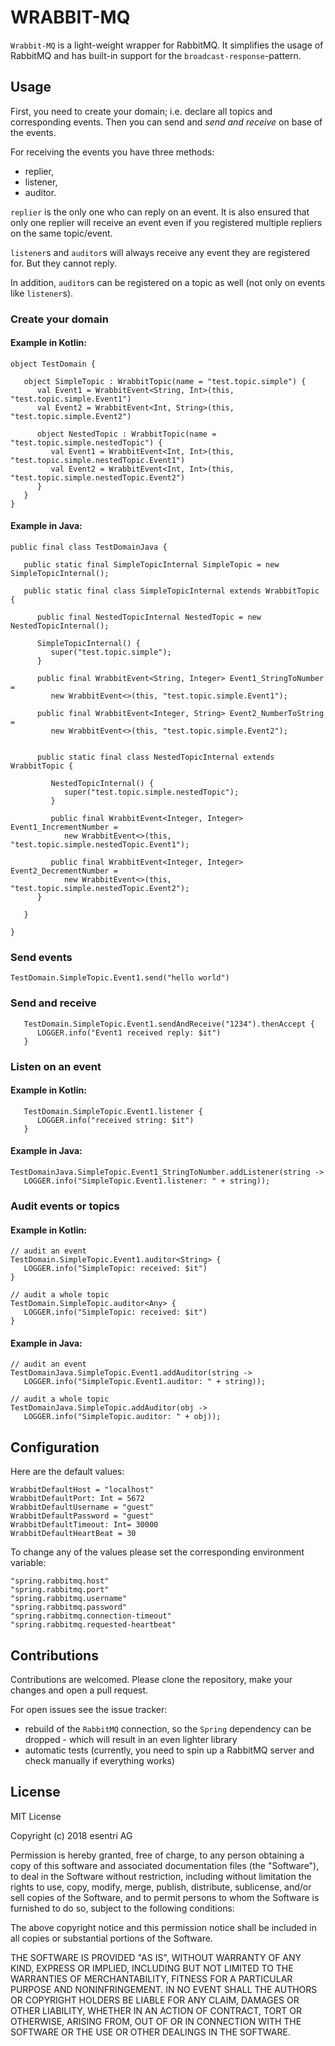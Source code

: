 # WRABBIT-MQ

`Wrabbit-MQ` is a light-weight wrapper for RabbitMQ. It simplifies the usage of RabbitMQ and has
built-in support for the `broadcast-response`-pattern.

## Usage

First, you need to create your domain; i.e. declare all topics and corresponding events. Then you can
send and _send and receive_ on base of the events.

For receiving the events you have three methods:

* replier,
* listener,
* auditor.

`replier` is the only one who can reply on an event. It is also ensured that only one replier will receive an event
even if you registered multiple repliers on the same topic/event.

`listener`s and `auditor`s will always receive any event they are registered for. But they cannot reply.

In addition, `auditor`s can be registered on a topic as well (not only on events like `listener`s).

### Create your domain

#### Example in Kotlin:
```
object TestDomain {

   object SimpleTopic : WrabbitTopic(name = "test.topic.simple") {
      val Event1 = WrabbitEvent<String, Int>(this, "test.topic.simple.Event1")
      val Event2 = WrabbitEvent<Int, String>(this, "test.topic.simple.Event2")

      object NestedTopic : WrabbitTopic(name = "test.topic.simple.nestedTopic") {
         val Event1 = WrabbitEvent<Int, Int>(this, "test.topic.simple.nestedTopic.Event1")
         val Event2 = WrabbitEvent<Int, Int>(this, "test.topic.simple.nestedTopic.Event2")
      }
   }
}
```

#### Example in Java:
```
public final class TestDomainJava {

   public static final SimpleTopicInternal SimpleTopic = new SimpleTopicInternal();

   public static final class SimpleTopicInternal extends WrabbitTopic {

      public final NestedTopicInternal NestedTopic = new NestedTopicInternal();

      SimpleTopicInternal() {
         super("test.topic.simple");
      }

      public final WrabbitEvent<String, Integer> Event1_StringToNumber =
         new WrabbitEvent<>(this, "test.topic.simple.Event1");

      public final WrabbitEvent<Integer, String> Event2_NumberToString =
         new WrabbitEvent<>(this, "test.topic.simple.Event2");


      public static final class NestedTopicInternal extends WrabbitTopic {

         NestedTopicInternal() {
            super("test.topic.simple.nestedTopic");
         }

         public final WrabbitEvent<Integer, Integer> Event1_IncrementNumber =
            new WrabbitEvent<>(this, "test.topic.simple.nestedTopic.Event1");

         public final WrabbitEvent<Integer, Integer> Event2_DecrementNumber =
            new WrabbitEvent<>(this, "test.topic.simple.nestedTopic.Event2");
      }

   }

}
```

### Send events

```
TestDomain.SimpleTopic.Event1.send("hello world")
```


### Send and receive

```
   TestDomain.SimpleTopic.Event1.sendAndReceive("1234").thenAccept {
      LOGGER.info("Event1 received reply: $it")
   }
```


### Listen on an event

#### Example in Kotlin:
```
   TestDomain.SimpleTopic.Event1.listener {
      LOGGER.info("received string: $it")
   }
```

#### Example in Java:
```
TestDomainJava.SimpleTopic.Event1_StringToNumber.addListener(string -> 
   LOGGER.info("SimpleTopic.Event1.listener: " + string));
```

### Audit events or topics

#### Example in Kotlin:
```
// audit an event
TestDomain.SimpleTopic.Event1.auditor<String> {
   LOGGER.info("SimpleTopic: received: $it")
}

// audit a whole topic
TestDomain.SimpleTopic.auditor<Any> {
   LOGGER.info("SimpleTopic: received: $it")
}
```

#### Example in Java:
```
// audit an event
TestDomainJava.SimpleTopic.Event1.addAuditor(string ->
   LOGGER.info("SimpleTopic.Event1.auditor: " + string));

// audit a whole topic
TestDomainJava.SimpleTopic.addAuditor(obj ->
   LOGGER.info("SimpleTopic.auditor: " + obj));
```

## Configuration

Here are the default values:

```
WrabbitDefaultHost = "localhost"
WrabbitDefaultPort: Int = 5672
WrabbitDefaultUsername = "guest"
WrabbitDefaultPassword = "guest"
WrabbitDefaultTimeout: Int= 30000
WrabbitDefaultHeartBeat = 30
```

To change any of the values please set the corresponding environment variable:

```
"spring.rabbitmq.host"
"spring.rabbitmq.port"
"spring.rabbitmq.username"
"spring.rabbitmq.password"
"spring.rabbitmq.connection-timeout"
"spring.rabbitmq.requested-heartbeat"
```


## Contributions

Contributions are welcomed. Please clone the repository, make your changes and open a pull request.

For open issues see the issue tracker:

* rebuild of the `RabbitMQ` connection, so the `Spring` dependency can be dropped - which will result in an even 
lighter library
* automatic tests (currently, you need to spin up a RabbitMQ server and check manually if everything works)


## License

MIT License

Copyright (c) 2018 esentri AG

Permission is hereby granted, free of charge, to any person obtaining a copy of this software and associated documentation files (the "Software"), to deal in the Software without restriction, including without limitation the rights to use, copy, modify, merge, publish, distribute, sublicense, and/or sell copies of the Software, and to permit persons to whom the Software is furnished to do so, subject to the following conditions:

The above copyright notice and this permission notice shall be included in all copies or substantial portions of the Software.

THE SOFTWARE IS PROVIDED "AS IS", WITHOUT WARRANTY OF ANY KIND, EXPRESS OR IMPLIED, INCLUDING BUT NOT LIMITED TO THE WARRANTIES OF MERCHANTABILITY, FITNESS FOR A PARTICULAR PURPOSE AND NONINFRINGEMENT. IN NO EVENT SHALL THE AUTHORS OR COPYRIGHT HOLDERS BE LIABLE FOR ANY CLAIM, DAMAGES OR OTHER LIABILITY, WHETHER IN AN ACTION OF CONTRACT, TORT OR OTHERWISE, ARISING FROM, OUT OF OR IN CONNECTION WITH THE SOFTWARE OR THE USE OR OTHER DEALINGS IN THE SOFTWARE.